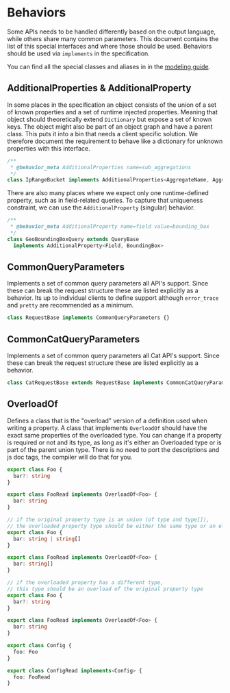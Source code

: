 # Behaviors

Some APIs needs to be handled differently based on the output language, while others share many common parameters.
This document contains the list of this special interfaces and where those should be used.
Behaviors should be used via `implements` in the specification.

You can find all the special classes and aliases in in the [modeling guide](./modeling-guide.md).

## AdditionalProperties & AdditionalProperty

In some places in the specification an object consists of the union of a set of known properties
and a set of runtime injected properties. Meaning that object should theoretically extend `Dictionary` but expose
a set of known keys. The object might also be part of an object graph and have a parent class.
This puts it into a bin that needs a client specific solution.
We therefore document the requirement to behave like a dictionary for unknown properties with this interface.

```ts
/**
 * @behavior_meta AdditionalProperties name=sub_aggregations
 */
class IpRangeBucket implements AdditionalProperties<AggregateName, Aggregate> {}
```

There are also many places where we expect only one runtime-defined property, such as in field-related queries. To capture that uniqueness constraint, we can use the `AdditionalProperty` (singular) behavior.

```ts
/**
 * @behavior_meta AdditionalProperty name=field value=bounding_box
 */
class GeoBoundingBoxQuery extends QueryBase
  implements AdditionalProperty<Field, BoundingBox>
```

## CommonQueryParameters

Implements a set of common query parameters all API's support.
Since these can break the request structure these are listed explicitly as a behavior.
Its up to individual clients to define support although `error_trace` and `pretty` are
recommended as a minimum.

```ts
class RequestBase implements CommonQueryParameters {}
```

## CommonCatQueryParameters

Implements a set of common query parameters all Cat API's support.
Since these can break the request structure these are listed explicitly as a behavior.

```ts
class CatRequestBase extends RequestBase implements CommonCatQueryParameters {}
```

## OverloadOf

Defines a class that is the "overload" version of a definition used when writing a property.
A class that implements `OverloadOf` should have the exact same properties of the overloaded type.
You can change if a property is required or not and its type, as long as it's either an Overloaded type
or is part of the parent union type. There is no need to port the descriptions
and js doc tags, the compiler will do that for you.

```ts
export class Foo {
  bar?: string
}

export class FooRead implements OverloadOf<Foo> {
  bar: string
}
```

```ts
// if the original property type is an union (of type and type[]),
// the overloaded property type should be either the same type or an element of the union
export class Foo {
  bar: string | string[]
}

export class FooRead implements OverloadOf<Foo> {
  bar: string[]
}
```

```ts
// if the overloaded property has a different type,
// this type should be an overload of the original property type
export class Foo {
  bar?: string
}

export class FooRead implements OverloadOf<Foo> {
  bar: string
}

export class Config {
  foo: Foo
}

export class ConfigRead implements<Config> {
  foo: FooRead
}
```
